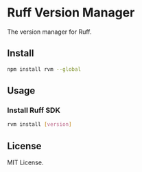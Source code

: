 # Ruff Version Manager

The version manager for Ruff.

## Install

```sh
npm install rvm --global
```

## Usage

### Install Ruff SDK

```sh
rvm install [version]
```

## License

MIT License.
